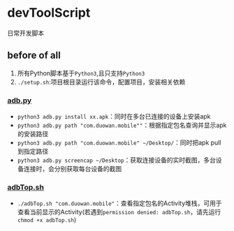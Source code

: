 # devToolScript
日常开发脚本
## before of all
1. 所有Python脚本基于`Python3`,且只支持`Python3`
2. `./setup.sh`:项目根目录运行该命令，配置项目，安装相关依赖

### [adb.py](./adb.py)
- `python3 adb.py install xx.apk`：同时在多台已连接的设备上安装apk
- `python3 adb.py path "com.duowan.mobile""`：根据指定包名查询并显示apk的安装路径
- `python3 adb.py path "com.duowan.mobile" ~/Desktop/`：同时把apk pull 到指定路径
- `python3 adb.py screencap ~/Desktop`：获取连接设备的实时截图，多台设备连接时，会分别获取每台设备的截图

### [adbTop.sh](./adbTop.sh)
- `./adbTop.sh "com.duowan.mobile"`：查看指定包名的Activity堆栈，可用于查看当前显示的Activity(若遇到`permission denied: adbTop.sh`，请先运行`chmod +x adbTop.sh`)

